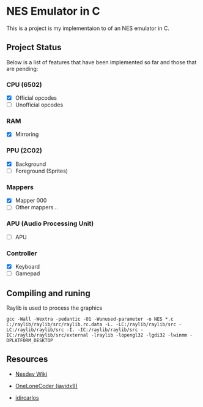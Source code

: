 # NES Emulator in C

This is a project is my implementaion to of an NES emulator in C. 

## Project Status

Below is a list of features that have been implemented so far and those that are pending:

### CPU (6502)
- [x] Official opcodes
- [ ] Unofficial opcodes
### RAM
- [x] Mirroring

### PPU (2C02)
- [x] Background
- [ ] Foreground (Sprites)

### Mappers
- [x] Mapper 000
- [ ] Other mappers...

### APU (Audio Processing Unit)
- [ ] APU

### Controller
- [x] Keyboard
- [ ] Gamepad

## Compiling and runing

Raylib is used to process the graphics
```shell
gcc -Wall -Wextra -pedantic -O1 -Wunused-parameter -o NES *.c C:/raylib/raylib/src/raylib.rc.data -L. -LC:/raylib/raylib/src -LC:/raylib/raylib/src -I. -IC:/raylib/raylib/src -IC:/raylib/raylib/src/external -lraylib -lopengl32 -lgdi32 -lwinmm -DPLATFORM_DESKTOP
```

## Resources

- [Nesdev Wiki](https://www.nesdev.org/wiki/Nesdev_Wiki)

- [OneLoneCoder (javidx9)](https://onelonecoder.com/)

- [idircarlos](https://github.com/idircarlos)
